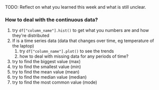 TODO: Reflect on what you learned this week and what is still unclear.

### How to deal with the continuous data?

1. try `df["column_name"].hist()` to get what you numbers are and how they're distributed
2. If is a time series data (data that changes over time, eg temperature of the laptop)
   1. try `df["column_name"].plot()` to see the trends
   2. how to deal with missing data for any periods of time?
3. try to find the biggest value (max)
4. try to find the smallest value (min)
5. try to find the mean value (mean)
6. try to find the median value (median)
7. try to find the most common value (mode)
